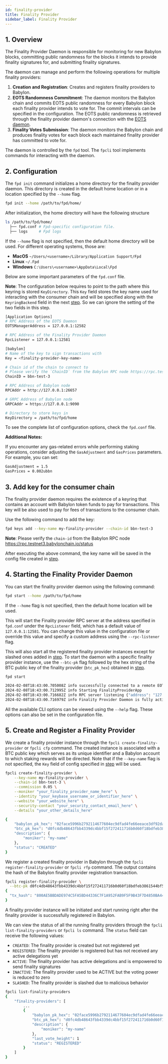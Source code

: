 ```yaml
---
id: finality-provider
title: Finality Provider
sidebar_label: Finality Provider
---
```


## 1. Overview

The Finality Provider Daemon is responsible for monitoring for new Babylon blocks,
committing public randomness for the blocks it intends to provide finality signatures
for, and submitting finality signatures.

The daemon can manage and perform the following operations for multiple finality
providers:

1. **Creation and Registration**: Creates and registers finality providers to
   Babylon.
2. **EOTS Randomness Commitment**: The daemon monitors the Babylon chain and commits
   EOTS public randomness for every Babylon block each finality provider intends to
   vote for. The commit intervals can be specified in the configuration. The EOTS
   public randomness is retrieved through the finality provider daemon's connection
   with the [EOTS daemon](./eots-manager.md).
3. **Finality Votes Submission**: The daemon monitors the Babylon chain and produces
   finality votes for each block each maintained finality provider has committed to
   vote for.

The daemon is controlled by the `fpd` tool. The `fpcli` tool implements commands for
interacting with the daemon.

## 2. Configuration

The `fpd init` command initializes a home directory for the finality provider daemon.
This directory is created in the default home location or in a location specified by
the `--home` flag.

```bash
fpd init --home /path/to/fpd/home/
```

After initialization, the home directory will have the following structure

```bash
ls /path/to/fpd/home/
  ├── fpd.conf # Fpd-specific configuration file.
  ├── logs     # Fpd logs
```

If the `--home` flag is not specified, then the default home directory will be used.
For different operating systems, those are:

- **MacOS** `~/Users/<username>/Library/Application Support/Fpd`
- **Linux** `~/.Fpd`
- **Windows** `C:\Users\<username>\AppData\Local\Fpd`

Below are some important parameters of the `fpd.conf` file.

**Note**:
The configuration below requires to point to the path where this keyring is
stored `KeyDirectory`. This `Key` field stores the key name used for interacting with
the consumer chain and will be specified along with the
`KeyringBackend` field in the next [step](#3-add-key-for-the-consumer-chain). So we
can ignore the setting of the two fields in this step.

```bash
[Application Options]
# RPC Address of the EOTS Daemon
EOTSManagerAddress = 127.0.0.1:12582

# RPC Address of the Finality Provider Daemon
RpcListener = 127.0.0.1:12581

[babylon]
# Name of the key to sign transactions with
Key = <finality-provider-key-name>

# Chain id of the chain to connect to
# Please verify the `ChainID` from the Babylon RPC node https://rpc.testnet3.babylonchain.io/status
ChainID = bbn-test-3

# RPC Address of Babylon node
RPCAddr = http://127.0.0.1:26657

# GRPC Address of Babylon node
GRPCAddr = https://127.0.0.1:9090

# Directory to store keys in
KeyDirectory = /path/to/fpd/home
```

To see the complete list of configuration options, check the `fpd.conf` file.

**Additional Notes:**

If you encounter any gas-related errors while performing staking operations, consider
adjusting the `GasAdjustment` and `GasPrices` parameters. For example, you can set:

```bash
GasAdjustment = 1.5
GasPrices = 0.002ubbn
```

## 3. Add key for the consumer chain

The finality provider daemon requires the existence of a keyring that contains an
account with Babylon token funds to pay for transactions. This key will be also used
to pay for fees of transactions to the consumer chain.

Use the following command to add the key:

```bash
fpd keys add --key-name my-finality-provider --chain-id bbn-test-3
```

**Note**: Please verify the `chain-id` from the Babylon RPC
node https://rpc.testnet3.babylonchain.io/status

After executing the above command, the key name will be saved in the config file
created in [step](#2-configuration).

## 4. Starting the Finality Provider Daemon

You can start the finality provider daemon using the following command:

```bash
fpd start --home /path/to/fpd/home
```

If the `--home` flag is not specified, then the default home location will be used.

This will start the Finality provider RPC server at the address specified
in `fpd.conf` under the `RpcListener` field, which has a default value
of `127.0.0.1:12581`. You can change this value in the configuration file or override
this value and specify a custom address using the `--rpc-listener` flag.

This will also start all the registered finality provider instances except for
slashed ones added in [step](#5-create-and-register-a-finality-provider). To start
the daemon with a specific finality provider instance, use the
`--btc-pk` flag followed by the hex string of the BTC public key of the finality
provider (`btc_pk_hex`) obtained
in [step](#5-create-and-register-a-finality-provider).

```bash
fpd start

2024-02-08T18:43:00.705008Z info successfully connected to a remote EOTS manager {"address": "127.0.0.1:12582"}
2024-02-08T18:43:00.712995Z info Starting FinalityProviderApp
2024-02-08T18:43:00.716682Z info RPC server listening {"address": "127.0.0.1:12581"}
2024-02-08T18:43:00.716979Z info Finality Provider Daemon is fully active!
```

All the available CLI options can be viewed using the `--help` flag. These options
can also be set in the configuration file.

## 5. Create and Register a Finality Provider

We create a finality provider instance through the
`fpcli create-finality-provider` or `fpcli cfp` command. The created instance is
associated with a BTC public key which serves as its unique identifier and a Babylon
account to which staking rewards will be directed. Note that if the `--key-name` flag
is not specified, the `Key` field of config specified
in [step](#3-add-key-for-the-consumer-chain) will be used.

```bash
fpcli create-finality-provider \
    --key-name my-finality-provider \
    --chain-id bbn-test-3 \
    --commission 0.05 \
    --moniker "your_finality_provider_name_here" \
    --identity "your_keybase_username_or_identifier_here" \
    --website "your_website_here" \
    --security-contact "your_security_contact_email_here" \
    --details "your_other_details_here"

{
    "babylon_pk_hex": "02face5996b2792114677604ec9dfad4fe66eeace3df92dab834754add5bdd7077",
    "btc_pk_hex": "d0fc4db48643fbb4339dc4bbf15f272411716b0d60f18bdfeb3861544bf5ef63",
    "description": {
        "moniker": "my-name"
    },
    "status": "CREATED"
}
```

We register a created finality provider in Babylon through
the `fpcli register-finality-provider` or `fpcli rfp` command. The output contains
the hash of the Babylon finality provider registration transaction.

```bash
fpcli register-finality-provider \
  --btc-pk d0fc4db48643fbb4339dc4bbf15f272411716b0d60f18bdfeb3861544bf5ef63
{
  "tx_hash": "800AE5BBDADE974C5FA5BD44336C7F1A952FAB9F5F9B43F7D4850BA449319BAA"
}

```

A finality provider instance will be initiated and start running right after the
finality provider is successfully registered in Babylon.

We can view the status of all the running finality providers through
the `fpcli list-finality-providers` or `fpcli ls` command. The `status` field can
receive the following values:

- `CREATED`: The finality provider is created but not registered yet
- `REGISTERED`: The finality provider is registered but has not received any active
  delegations yet
- `ACTIVE`: The finality provider has active delegations and is empowered to send
  finality signatures
- `INACTIVE`: The finality provider used to be ACTIVE but the voting power is reduced
  to zero
- `SLASHED`: The finality provider is slashed due to malicious behavior

```bash
fpcli list-finality-providers
{
    "finality-providers": [
        ...
        {
            "babylon_pk_hex": "02face5996b2792114677604ec9dfad4fe66eeace3df92dab834754add5bdd7077",
            "btc_pk_hex": "d0fc4db48643fbb4339dc4bbf15f272411716b0d60f18bdfeb3861544bf5ef63",
            "description": {
                "moniker": "my-name"
            },
            "last_vote_height": 1
            "status": "REGISTERED"
        }
    ]
}
```
